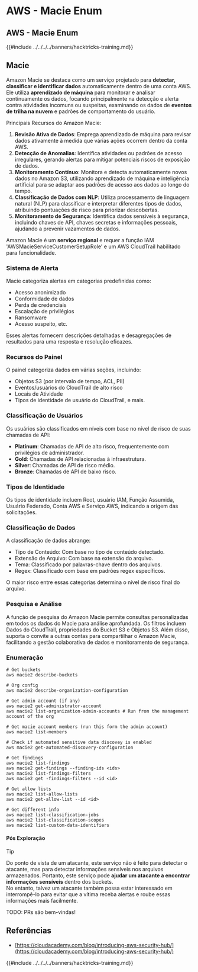 # AWS - Macie Enum

## AWS - Macie Enum

{{#include ../../../../banners/hacktricks-training.md}}

## Macie

Amazon Macie se destaca como um serviço projetado para **detectar, classificar e identificar dados** automaticamente dentro de uma conta AWS. Ele utiliza **aprendizado de máquina** para monitorar e analisar continuamente os dados, focando principalmente na detecção e alerta contra atividades incomuns ou suspeitas, examinando os dados de **eventos de trilha na nuvem** e padrões de comportamento do usuário.

Principais Recursos do Amazon Macie:

1. **Revisão Ativa de Dados**: Emprega aprendizado de máquina para revisar dados ativamente à medida que várias ações ocorrem dentro da conta AWS.
2. **Detecção de Anomalias**: Identifica atividades ou padrões de acesso irregulares, gerando alertas para mitigar potenciais riscos de exposição de dados.
3. **Monitoramento Contínuo**: Monitora e detecta automaticamente novos dados no Amazon S3, utilizando aprendizado de máquina e inteligência artificial para se adaptar aos padrões de acesso aos dados ao longo do tempo.
4. **Classificação de Dados com NLP**: Utiliza processamento de linguagem natural (NLP) para classificar e interpretar diferentes tipos de dados, atribuindo pontuações de risco para priorizar descobertas.
5. **Monitoramento de Segurança**: Identifica dados sensíveis à segurança, incluindo chaves de API, chaves secretas e informações pessoais, ajudando a prevenir vazamentos de dados.

Amazon Macie é um **serviço regional** e requer a função IAM 'AWSMacieServiceCustomerSetupRole' e um AWS CloudTrail habilitado para funcionalidade.

### Sistema de Alerta

Macie categoriza alertas em categorias predefinidas como:

- Acesso anonimizado
- Conformidade de dados
- Perda de credenciais
- Escalação de privilégios
- Ransomware
- Acesso suspeito, etc.

Esses alertas fornecem descrições detalhadas e desagregações de resultados para uma resposta e resolução eficazes.

### Recursos do Painel

O painel categoriza dados em várias seções, incluindo:

- Objetos S3 (por intervalo de tempo, ACL, PII)
- Eventos/usuários do CloudTrail de alto risco
- Locais de Atividade
- Tipos de identidade de usuário do CloudTrail, e mais.

### Classificação de Usuários

Os usuários são classificados em níveis com base no nível de risco de suas chamadas de API:

- **Platinum**: Chamadas de API de alto risco, frequentemente com privilégios de administrador.
- **Gold**: Chamadas de API relacionadas à infraestrutura.
- **Silver**: Chamadas de API de risco médio.
- **Bronze**: Chamadas de API de baixo risco.

### Tipos de Identidade

Os tipos de identidade incluem Root, usuário IAM, Função Assumida, Usuário Federado, Conta AWS e Serviço AWS, indicando a origem das solicitações.

### Classificação de Dados

A classificação de dados abrange:

- Tipo de Conteúdo: Com base no tipo de conteúdo detectado.
- Extensão de Arquivo: Com base na extensão do arquivo.
- Tema: Classificado por palavras-chave dentro dos arquivos.
- Regex: Classificado com base em padrões regex específicos.

O maior risco entre essas categorias determina o nível de risco final do arquivo.

### Pesquisa e Análise

A função de pesquisa do Amazon Macie permite consultas personalizadas em todos os dados do Macie para análise aprofundada. Os filtros incluem Dados do CloudTrail, propriedades do Bucket S3 e Objetos S3. Além disso, suporta o convite a outras contas para compartilhar o Amazon Macie, facilitando a gestão colaborativa de dados e monitoramento de segurança.

### Enumeração
```
# Get buckets
aws macie2 describe-buckets

# Org config
aws macie2 describe-organization-configuration

# Get admin account (if any)
aws macie2 get-administrator-account
aws macie2 list-organization-admin-accounts # Run from the management account of the org

# Get macie account members (run this form the admin account)
aws macie2 list-members

# Check if automated sensitive data discovey is enabled
aws macie2 get-automated-discovery-configuration

# Get findings
aws macie2 list-findings
aws macie2 get-findings --finding-ids <ids>
aws macie2 list-findings-filters
aws macie2 get -findings-filters --id <id>

# Get allow lists
aws macie2 list-allow-lists
aws macie2 get-allow-list --id <id>

# Get different info
aws macie2 list-classification-jobs
aws macie2 list-classification-scopes
aws macie2 list-custom-data-identifiers
```
#### Pós Exploração

> [!TIP]
> Do ponto de vista de um atacante, este serviço não é feito para detectar o atacante, mas para detectar informações sensíveis nos arquivos armazenados. Portanto, este serviço pode **ajudar um atacante a encontrar informações sensíveis** dentro dos buckets.\
> No entanto, talvez um atacante também possa estar interessado em interrompê-lo para evitar que a vítima receba alertas e roube essas informações mais facilmente.

TODO: PRs são bem-vindas!

## Referências

- [https://cloudacademy.com/blog/introducing-aws-security-hub/](https://cloudacademy.com/blog/introducing-aws-security-hub/)

{{#include ../../../../banners/hacktricks-training.md}}
